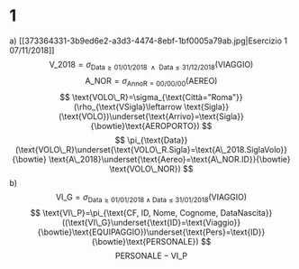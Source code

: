 # 1
a)
[[373364331-3b9ed6e2-a3d3-4474-8ebf-1bf0005a79ab.jpg|Esercizio 1 07/11/2018]]
$$
\text{V\_2018}=\sigma_{\text{Data}\geq \text{01/01/2018 } \land \text{ Data}\leq \text{31/12/2018}}(\text{VIAGGIO})
$$
$$
\text{A\_NOR}=\sigma_{\text{AnnoR}=\text{00/00/00}}(\text{AEREO})
$$
$$
\text{VOLO\_R}=\sigma_{\text{Città="Roma"}}(\rho_{\text{VSigla}\leftarrow \text{Sigla}}(\text{VOLO})\underset{\text{Arrivo}=\text{Sigla}}{\bowtie}\text{AEROPORTO})
$$
$$
\pi_{\text{Data}}(\text{VOLO\_R}\underset{\text{VOLO\_R.Sigla}=\text{A\_2018.SiglaVolo}}{\bowtie} \text{A\_2018}\underset{\text{Aereo}=\text{A\_NOR.ID}}{\bowtie} \text{VOLO\_NOR})
$$
b)
$$
\text{VI\_G}=\sigma_{\text{Data}\geq \text{01/01/2018}\land \text{Data}\leq \text{31/01/2018}}(\text{VIAGGIO})
$$
$$
\text{VI\_P}=\pi_{\text{CF, ID, Nome, Cognome, DataNascita}}((\text{VI\_G}\underset{\text{ID}=\text{Viaggio}}{\bowtie}\text{EQUIPAGGIO})\underset{\text{Pers}=\text{ID}}{\bowtie}\text{PERSONALE})
$$
$$
\text{PERSONALE}-\text{VI\_P}
$$

